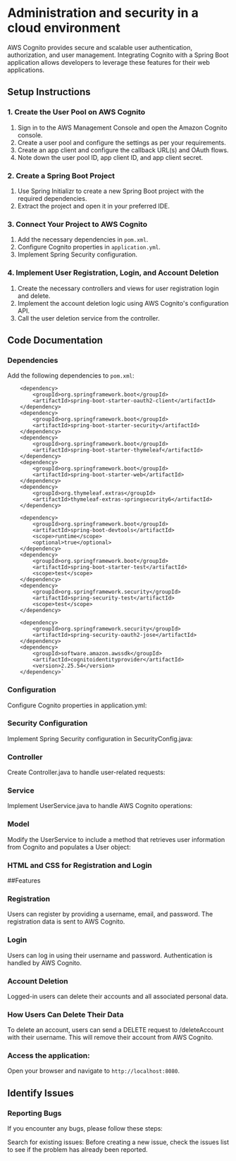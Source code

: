 # Administration and security in a cloud environment

AWS Cognito provides secure and scalable user authentication, authorization, and user management. Integrating Cognito with a Spring Boot application allows developers to leverage these features for their web applications.

## Setup Instructions

### 1. Create the User Pool on AWS Cognito

1. Sign in to the AWS Management Console and open the Amazon Cognito console.
2. Create a user pool and configure the settings as per your requirements.
3. Create an app client and configure the callback URL(s) and OAuth flows.
4. Note down the user pool ID, app client ID, and app client secret.

### 2. Create a Spring Boot Project

1. Use Spring Initializr to create a new Spring Boot project with the required dependencies.
2. Extract the project and open it in your preferred IDE.

### 3. Connect Your Project to AWS Cognito

1. Add the necessary dependencies in `pom.xml`.
2. Configure Cognito properties in `application.yml`.
3. Implement Spring Security configuration.

### 4. Implement User Registration, Login, and Account Deletion

1. Create the necessary controllers and views for user registration login and delete.
2. Implement the account deletion logic using AWS Cognito's configuration API.
3. Call the user deletion service from the controller.

## Code Documentation

### Dependencies

Add the following dependencies to `pom.xml`:

		<dependency>
			<groupId>org.springframework.boot</groupId>
			<artifactId>spring-boot-starter-oauth2-client</artifactId>
		</dependency>
		<dependency>
			<groupId>org.springframework.boot</groupId>
			<artifactId>spring-boot-starter-security</artifactId>
		</dependency>
		<dependency>
			<groupId>org.springframework.boot</groupId>
			<artifactId>spring-boot-starter-thymeleaf</artifactId>
		</dependency>
		<dependency>
			<groupId>org.springframework.boot</groupId>
			<artifactId>spring-boot-starter-web</artifactId>
		</dependency>
		<dependency>
			<groupId>org.thymeleaf.extras</groupId>
			<artifactId>thymeleaf-extras-springsecurity6</artifactId>
		</dependency>

		<dependency>
			<groupId>org.springframework.boot</groupId>
			<artifactId>spring-boot-devtools</artifactId>
			<scope>runtime</scope>
			<optional>true</optional>
		</dependency>
		<dependency>
			<groupId>org.springframework.boot</groupId>
			<artifactId>spring-boot-starter-test</artifactId>
			<scope>test</scope>
		</dependency>
		<dependency>
			<groupId>org.springframework.security</groupId>
			<artifactId>spring-security-test</artifactId>
			<scope>test</scope>
		</dependency>

		<dependency>
			<groupId>org.springframework.security</groupId>
			<artifactId>spring-security-oauth2-jose</artifactId>
		</dependency>
		<dependency>
			<groupId>software.amazon.awssdk</groupId>
			<artifactId>cognitoidentityprovider</artifactId>
			<version>2.25.54</version>
		</dependency>`


### Configuration
Configure Cognito properties in application.yml:

### Security Configuration
Implement Spring Security configuration in SecurityConfig.java:

### Controller
Create Controller.java to handle user-related requests:

### Service
Implement UserService.java to handle AWS Cognito operations:

### Model
Modify the UserService to include a method that retrieves user information from Cognito and populates a User object:

### HTML and CSS for Registration and Login

##Features

### Registration
Users can register by providing a username, email, and password. The registration data is sent to AWS Cognito.

### Login
Users can log in using their username and password. Authentication is handled by AWS Cognito.

### Account Deletion
Logged-in users can delete their accounts and all associated personal data.

### How Users Can Delete Their Data
To delete an account, users can send a DELETE request to /deleteAccount with their username. This will remove their account from AWS Cognito.

### Access the application:
Open your browser and navigate to `http://localhost:8080`.

## Identify Issues

### Reporting Bugs
If you encounter any bugs, please follow these steps:

Search for existing issues: Before creating a new issue, check the issues list to see if the problem has already been reported.